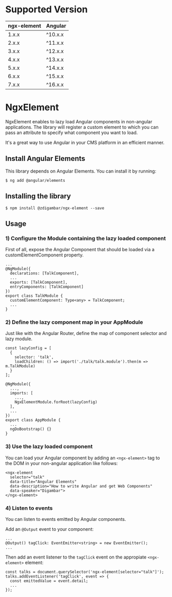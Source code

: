 # Supported Version
| ngx-element  | Angular  |
| ------------ | -------  |
| 1.x.x        | ^10.x.x  |
| 2.x.x        | ^11.x.x  |
| 3.x.x        | ^12.x.x  |
| 4.x.x        | ^13.x.x  |
| 5.x.x        | ^14.x.x  |
| 6.x.x        | ^15.x.x  |
| 7.x.x        | ^16.x.x  |


# NgxElement

NgxElement enables to lazy load Angular components in non-angular applications.
The library will register a custom element to which you can pass an attribute to specify what component you want to load.

It's a great way to use Angular in your CMS platform in an efficient manner.

## Install Angular Elements
This library depends on Angular Elements. You can install it by running:
```
$ ng add @angular/elements
```

## Installing the library
```
$ npm install @zdigambar/ngx-element --save
```

## Usage
### 1) Configure the Module containing the lazy loaded component

First of all, expose the Angular Component that should be loaded via a customElementComponent property.

```
...
@NgModule({
  declarations: [TalkComponent],
  ...
  exports: [TalkComponent],
  entryComponents: [TalkComponent]
})
export class TalkModule {
  customElementComponent: Type<any> = TalkComponent;
  ...
}
```

### 2) Define the lazy component map in your AppModule
Just like with the Angular Router, define the map of component selector and lazy module.

```
const lazyConfig = [
  {
    selector: 'talk',
    loadChildren: () => import('./talk/talk.module').then(m => m.TalkModule)
  }
];

@NgModule({
  ...,
  imports: [
    ...,
    NgxElementModule.forRoot(lazyConfig)
  ],
  ...
})
export class AppModule {
  ...
  ngDoBootstrap() {}
}
```

### 3) Use the lazy loaded component
You can load your Angular component by adding an `<ngx-element>` tag to the DOM in your non-angular application like follows:

```
<ngx-element
  selector="talk"
  data-title="Angular Elements"
  data-description="How to write Angular and get Web Components"
  data-speaker="Digambar">
</ngx-element>
```

### 4) Listen to events
You can listen to events emitted by Angular components.

Add an `@Output` event to your component:

```
...
@Output() tagClick: EventEmitter<string> = new EventEmitter();
...
```

Then add an event listener to the `tagClick` event on the appropiate `<ngx-element>` element:

```
const talks = document.querySelector('ngx-element[selector="talk"]');
talks.addEventListener('tagClick', event => {
  const emittedValue = event.detail;
  ...
});
```


